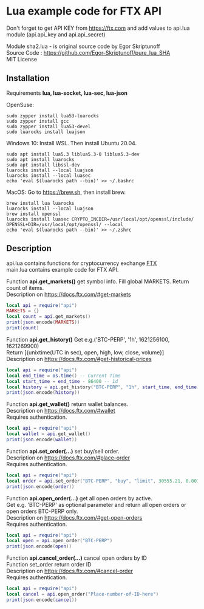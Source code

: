 # Lua example code for FTX API

Don't forget to get API KEY from https://ftx.com and add values to api.lua module (api.api_key and api.api_secret)</br>

Module sha2.lua - is original source code by Egor Skriptunoff</br>
Source Code : https://github.com/Egor-Skriptunoff/pure_lua_SHA</br>
MIT License

## Installation
Requirements **lua, lua-socket, lua-sec, lua-json**

OpenSuse:
```
sudo zypper install lua53-luarocks
sudo zypper install gcc
sudo zypper install lua53-devel
sudo luarocks install luajson
```

Windows 10: Install WSL. Then install Ubuntu 20.04.</br>
```
sudo apt install lua5.3 liblua5.3-0 liblua5.3-dev
sudo apt install luarocks
sudo apt install libssl-dev 
luarocks install --local luajson
luarocks install --local luasec
echo 'eval $(luarocks path --bin)' >> ~/.bashrc
```

MacOS: Go to https://brew.sh, then install brew.</br>
```
brew install lua luarocks
luarocks install --local luajson
brew install openssl
luarocks install luasec CRYPTO_INCDIR=/usr/local/opt/openssl/include/ OPENSSL+DIR=/usr/local/opt/openssl/ --local
echo 'eval $(luarocks path --bin)' >> ~/.zshrc
```


## Description

api.lua contains functions for cryptocurrency exchange [FTX](https://ftx.com)</br>
main.lua contains example code for FTX API.</br>

Function **api.get_markets()** get symbol info. Fill global MARKETS. Return count of items.</br>
Description on https://docs.ftx.com/#get-markets
```lua
local api = require("api")
MARKETS = {}
local count = api.get_markets()
print(json.encode(MARKETS))
print(count)
```

Function **api.get_history()** Get e.g.('BTC-PERP', '1h', 1621256100, 1621269900)</br>
Return [{unixtime(UTC in sec), open, high, low, close, volume}]</br>
Description on https://docs.ftx.com/#get-historical-prices
```lua
local api = require("api")
local end_time = os.time() -- Current Time
local start_time = end_time - 86400 -- 1d
local history = api.get_history("BTC-PERP", "1h", start_time, end_time)
print(json.encode(history))
```

Function **api.get_wallet()** return wallet balances.</br>
Description on https://docs.ftx.com/#wallet</br>
Requires authentication.
```lua
local api = require("api")
local wallet = api.get_wallet()
print(json.encode(wallet))
```

Function **api.set_order(...)** set buy/sell order.</br>
Description on https://docs.ftx.com/#place-order</br>
Requires authentication.
```lua
local api = require("api")
local order = api.set_order("BTC-PERP", "buy", "limit", 30555.21, 0.001)
print(json.encode(order))
```

Function **api.open_order(...)** get all open orders by active.</br>
Get e.g. 'BTC-PERP' as optional parameter and return all open orders or open orders BTC-PERP only.</br>
Description on https://docs.ftx.com/#get-open-orders</br>
Requires authentication.
```lua
local api = require("api")
local open = api.open_order("BTC-PERP")
print(json.encode(open))
```

Function **api.cancel_order(...)** cancel open orders by ID</br>
Function set_order return order ID</br>
Description on https://docs.ftx.com/#cancel-order</br>
Requires authentication.
```lua
local api = require("api")
local cancel = api.open_order("Place-number-of-ID-here")
print(json.encode(cancel))
```
